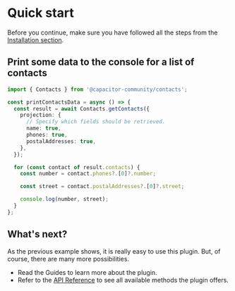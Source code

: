 # Quick start

Before you continue, make sure you have followed all the steps from the [Installation section](getting-started-installation.md).

## Print some data to the console for a list of contacts

```typescript
import { Contacts } from '@capacitor-community/contacts';

const printContactsData = async () => {
  const result = await Contacts.getContacts({
    projection: {
      // Specify which fields should be retrieved.
      name: true,
      phones: true,
      postalAddresses: true,
    },
  });

  for (const contact of result.contacts) {
    const number = contact.phones?.[0]?.number;

    const street = contact.postalAddresses?.[0]?.street;

    console.log(number, street);
  }
};
```

## What's next?

As the previous example shows, it is really easy to use this plugin. But, of course, there are many more possibilities.

- Read the Guides to learn more about the plugin.
- Refer to the [API Reference](api.md#api-reference-🔌) to see all available methods the plugin offers.
<!-- - Take a look at some examples [here](https://github.com/capacitor-community/contacts-examples). -->
